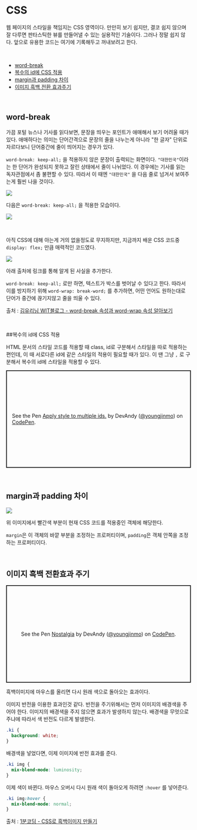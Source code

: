 # CSS

웹 페이지의 스타일을 책임지는 CSS 영역이다. 만만히 보기 쉽지만, 결코 쉽지 않으며 잘 다루면 판타스틱한 뷰를 만들어낼 수 있는 실용적인 기술이다. 그러나 정말 쉽지 않다. 앞으로 유용한 코드는 여기에 기록해두고 꺼내보려고 한다.

<br>

- [word-break](#word-break)
- [복수의 id에 CSS 적용](#apply-style-to-multiple-ids)
- [margin과 padding 차이](#margin-and-padding)
- [이미지 흑백 전환 효과주기](#luminosity)

<br>

## <a name="word-break"></a>word-break

가끔 포털 뉴스나 기사를 읽다보면, 문장을 띄우는 포인트가 애매해서 보기 어려울 때가 있다. 애매하다는 의미는 단어간격으로 문장의 줄을 나누는게 아니라 "한 글자" 단위로 자르다보니 단어중간에 줄이 띄어지는 경우가 있다.

`word-break: keep-all;` 을 적용하지 않은 문장이 출력되는 화면이다. `"대한민국"`이라는 한 단어가 완성되지 못하고 잘린 상태에서 줄이 나뉘었다. 이 경우에는 기사를 읽는 독자관점에서 좀 불편할 수 있다. 따라서 이 때엔 `"대한민국"` 을 다음 줄로 넘겨서 보여주는게 훨씬 나을 것이다.

![](http://www.mediafire.com/convkey/cbb1/eeqzb4niwbls0c3zg.jpg)

다음은 `word-break: keep-all;` 을 적용한 모습이다.

![](http://www.mediafire.com/convkey/0b2b/zwlwz6qc4uazsg2zg.jpg)

<br>

아직 CSS에 대해 아는게 거의 없을정도로 무지하지만, 지금까지 배운 CSS 코드중 `display: flex;` 만큼 매력적인 코드였다.

![](https://i.ytimg.com/vi/in9SX3enCHU/maxresdefault.jpg)

아래 출처에 링크를 통해 알게 된 사실을 추가한다.

 `word-break: keep-all;` 로만 하면, 텍스트가 박스를 벗어날 수 있다고 한다. 따라서 이를 방지하기 위해 `word-wrap: break-word;` 를 추가하면, 어떤 언어도 원하는대로 단어가 중간에 끊기지않고 줄을 띄울 수 있다.

출처 : [김유리님 WIT블로그 - word-break 속성과 word-wrap 속성 알아보기](https://wit.nts-corp.com/2017/07/25/4675)

<br>

##<a name="apply-style-to-multiple-ids"></a>복수의 id에 CSS 적용

HTML 문서의 스타일 코드를 적용할 때 class, id로 구분해서 스타일을 따로 적용하는 편인데, 이 때 서로다른 id에 같은 스타일의 적용이 필요할 때가 있다. 이 땐 그냥 `,` 로 구분해서 복수의 id에 스타일을 적용할 수 있다.

<p class="codepen" data-height="265" data-theme-id="default" data-default-tab="html,result" data-user="youngjinmo" data-slug-hash="LYEdypN" style="height: 265px; box-sizing: border-box; display: flex; align-items: center; justify-content: center; border: 2px solid; margin: 1em 0; padding: 1em;" data-pen-title="Apply style to multiple ids.">
  <span>See the Pen <a href="https://codepen.io/youngjinmo/pen/LYEdypN">
  Apply style to multiple ids.</a> by DevAndy (<a href="https://codepen.io/youngjinmo">@youngjinmo</a>)
  on <a href="https://codepen.io">CodePen</a>.</span>
</p>
<script async src="https://static.codepen.io/assets/embed/ei.js"></script>

<br>

## <a name="margin-and-padding"></a>margin과 padding 차이

![](https://i.stack.imgur.com/VlwVi.png)

위 이미지에서 빨간색 부분이 현재 CSS 코드를 적용중인 객체에 해당한다.

`margin`은 이 객체의 바깥 부분을 조정하는 프로퍼티이며, `padding`은 객체 안쪽을 조정하는 프로퍼티이다.

<br>

## <a name="luminosity"></a>이미지 흑백 전환효과 주기

<p class="codepen" data-height="265" data-theme-id="default" data-default-tab="css,result" data-user="youngjinmo" data-slug-hash="JjdXEXb" style="height: 265px; box-sizing: border-box; display: flex; align-items: center; justify-content: center; border: 2px solid; margin: 1em 0; padding: 1em;" data-pen-title="Nostalgia">
  <span>See the Pen <a href="https://codepen.io/youngjinmo/pen/JjdXEXb">
  Nostalgia</a> by DevAndy (<a href="https://codepen.io/youngjinmo">@youngjinmo</a>)
  on <a href="https://codepen.io">CodePen</a>.</span>
</p>
<script async src="https://static.codepen.io/assets/embed/ei.js"></script>

흑백이미지에 마우스를 올리면 다시 원래 색으로 돌아오는 효과이다.

이미지 반전을 이용한 효과인것 같다. 반전을 주기위해서는 먼저 이미지의 배경색을 주어야 한다. 이미지의 배경색을 주지 않으면 효과가 발생하지 않는다. 배경색을 무엇으로 주냐에 따라서 색 반전도 다르게 발생한다.

~~~css
.ki {
  background: white;
}
~~~



배경색을 넣었다면, 이제 이미지에 반전 효과를 준다.

~~~css
.ki img {
  mix-blend-mode: luminosity;
}
~~~

이제 색이 바뀐다. 마우스 오버시 다시 원래 색이 돌아오게 하려면 `:hover` 를 넣어준다.

~~~css
.ki img:hover {
  mix-blend-mode: normal;
}
~~~

출처 : <a href="https://studiomeal.com/archives/852" target="_blank">1분코딩 - CSS로 흑백이미지 만들기</a>

<br>